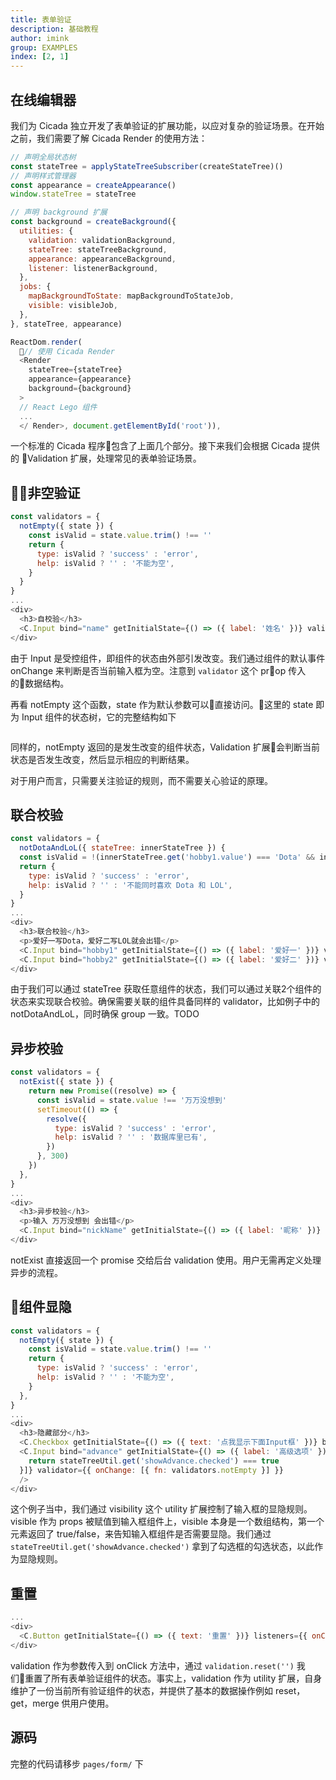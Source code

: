 ```yaml
---
title: 表单验证
description: 基础教程
author: imink
group: EXAMPLES
index: [2, 1]
---
```


## 在线编辑器

<div class='demo' id='demo-2' demo-name='helloWorld' mount-name='helloWorld'></div>

我们为 Cicada 独立开发了表单验证的扩展功能，以应对复杂的验证场景。在开始之前，我们需要了解 Cicada Render 的使用方法：
```js
// 声明全局状态树
const stateTree = applyStateTreeSubscriber(createStateTree)()
// 声明样式管理器
const appearance = createAppearance()
window.stateTree = stateTree

// 声明 background 扩展
const background = createBackground({
  utilities: {
    validation: validationBackground,
    stateTree: stateTreeBackground,
    appearance: appearanceBackground,
    listener: listenerBackground,
  },
  jobs: {
    mapBackgroundToState: mapBackgroundToStateJob,
    visible: visibleJob,
  },
}, stateTree, appearance)

ReactDom.render(
  // 使用 Cicada Render
  <Render
    stateTree={stateTree}
    appearance={appearance}
    background={background}
  >
  // React Lego 组件
  ...
  </ Render>, document.getElementById('root')),
```

一个标准的 Cicada 程序包含了上面几个部分。接下来我们会根据 Cicada 提供的 Validation 扩展，处理常见的表单验证场景。

## 非空验证
```js
const validators = {
  notEmpty({ state }) {
    const isValid = state.value.trim() !== ''
    return {
      type: isValid ? 'success' : 'error',
      help: isValid ? '' : '不能为空',
    }
  }
}
...
<div>
  <h3>自校验</h3>
  <C.Input bind="name" getInitialState={() => ({ label: '姓名' })} validator={{ onChange: [{ fn: validators.notEmpty }] }} />
</div>
```
由于 Input 是受控组件，即组件的状态由外部引发改变。我们通过组件的默认事件 onChange 来判断是否当前输入框为空。注意到 `validator` 这个 prop 传入的数据结构。

再看 notEmpty 这个函数，state 作为默认参数可以直接访问。这里的 state 即为 Input 组件的状态树，它的完整结构如下
```json
```
同样的，notEmpty 返回的是发生改变的组件状态，Validation 扩展会判断当前状态是否发生改变，然后显示相应的判断结果。

对于用户而言，只需要关注验证的规则，而不需要关心验证的原理。

## 联合校验

```js
const validators = {
  notDotaAndLoL({ stateTree: innerStateTree }) {
  const isValid = !(innerStateTree.get('hobby1.value') === 'Dota' && innerStateTree.get('hobby2.value') === 'LOL')
  return {
    type: isValid ? 'success' : 'error',
    help: isValid ? '' : '不能同时喜欢 Dota 和 LOL',
  }
}
...
<div>
  <h3>联合校验</h3>
  <p>爱好一写Dota，爱好二写LOL就会出错</p>
  <C.Input bind="hobby1" getInitialState={() => ({ label: '爱好一' })} validator={{ onChange: [{ fn: validators.notDotaAndLoL, group: 'hobby' }] }} />
  <C.Input bind="hobby2" getInitialState={() => ({ label: '爱好二' })} validator={{ onChange: [{ fn: validators.notDotaAndLoL, group: 'hobby' }] }} />
</div>
```
由于我们可以通过 stateTree 获取任意组件的状态，我们可以通过关联2个组件的状态来实现联合校验。确保需要关联的组件具备同样的 validator，比如例子中的 notDotaAndLoL，同时确保 group 一致。TODO 

## 异步校验
```js
const validators = {
  notExist({ state }) {
    return new Promise((resolve) => {
      const isValid = state.value !== '万万没想到'
      setTimeout(() => {
        resolve({
          type: isValid ? 'success' : 'error',
          help: isValid ? '' : '数据库里已有',
        })
      }, 300)
    })
  },
}
...
<div>
  <h3>异步校验</h3>
  <p>输入 万万没想到 会出错</p>
  <C.Input bind="nickName" getInitialState={() => ({ label: '昵称' })} validator={{ onChange: [{ fn: validators.notExist }] }} />
</div>
```
notExist 直接返回一个 promise  交给后台 validation 使用。用户无需再定义处理异步的流程。

## 组件显隐

```js
const validators = {
  notEmpty({ state }) {
    const isValid = state.value.trim() !== ''
    return {
      type: isValid ? 'success' : 'error',
      help: isValid ? '' : '不能为空',
    }
  },
}
...
<div>
  <h3>隐藏部分</h3>
  <C.Checkbox getInitialState={() => ({ text: '点我显示下面Input框' })} bind="showAdvance" />
  <C.Input bind="advance" getInitialState={() => ({ label: '高级选项' })} visible={[({ stateTree: stateTreeUtil }) => {
    return stateTreeUtil.get('showAdvance.checked') === true
  }]} validator={{ onChange: [{ fn: validators.notEmpty }] }}
  />
</div>

```
这个例子当中，我们通过 visibility 这个 utility 扩展控制了输入框的显隐规则。visible 作为 props 被赋值到输入框组件上，visible 本身是一个数组结构，第一个元素返回了 true/false，来告知输入框组件是否需要显隐。我们通过 `stateTreeUtil.get('showAdvance.checked')` 拿到了勾选框的勾选状态，以此作为显隐规则。


## 重置
```js
...
<div>
  <C.Button getInitialState={() => ({ text: '重置' })} listeners={{ onClick: { fns: [{ fn({ validation }) { validation.reset('') } }] } }} />
</div>
```
validation 作为参数传入到 onClick 方法中，通过 `validation.reset('')` 我们重置了所有表单验证组件的状态。事实上，validation 作为 utility 扩展，自身维护了一份当前所有验证组件的状态，并提供了基本的数据操作例如 reset，get，merge 供用户使用。

## 源码
完整的代码请移步 `pages/form/` 下